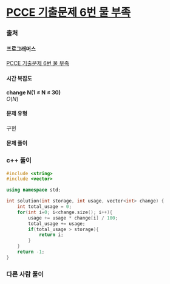 # [PCCE 기출문제 6번 물 부족](https://school.programmers.co.kr/learn/courses/30/lessons/340202)

### 출처
#### 프로그래머스
[PCCE 기출문제 6번 물 부족](https://school.programmers.co.kr/learn/courses/30/lessons/340202)

#### 시간 복잡도
**change N(1 ≤ N ≤ 30)**  
$`O(N)`$

#### 문제 유형
구현

#### 문제 풀이

### c++ 풀이
```c++
#include <string>
#include <vector>

using namespace std;

int solution(int storage, int usage, vector<int> change) {
    int total_usage = 0;
    for(int i=0; i<change.size(); i++){
        usage += usage * change[i] / 100;
        total_usage += usage;
        if(total_usage > storage){
            return i;
        }
    }
    return -1;
}
```

### 다른 사람 풀이
```c++

```